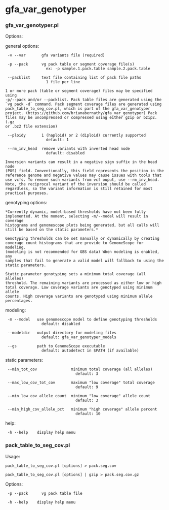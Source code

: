 # gfa_var_genotyper

### gfa_var_genotyper.pl

Options:

  general options:

     -v --var       gfa variants file (required)

     -p --pack      vg pack table or segment coverage file(s)
                      ex: -p sample.1.pack.table sample.2.pack.table

     --packlist     text file containing list of pack file paths
                      1 file per line

    1 or more pack (table or segment coverage) files may be specified using
    -p/--pack and/or --packlist. Pack table files are generated using the
    `vg pack -d` command. Pack segment coverage files are generated using
    pack_table_to_seg_cov.pl, which is part of the gfa_var_genotyper
    project. (https://github.com/brianabernathy/gfa_var_genotyper) Pack
    files may be uncompressed or compressed using either gzip or bzip2. (.gz
    or .bz2 file extension)

     --ploidy       1 (haploid) or 2 (diploid) currently supported
                      default: 1

     --rm_inv_head  remove variants with inverted head node
                      default: disabled

    Inversion variants can result in a negative sign suffix in the head node
    (POS) field. Conventionally, this field represents the position in the
    reference genome and negative values may cause issues with tools that
    use vcfs. To remove such variants from vcf ouput, use --rm_inv_head.
    Note, the reciprocal variant of the inversion should be called
    regardless, so the variant information is still retained for most
    practical purposes.

  genotyping options:

    *Currently dynamic, model-based thresholds have not been fully
    implemented. At the moment, selecting -m/--model will result in coverage
    histograms and genomescope plots being generated, but all calls will
    still be based on the static parameters.*

    Genotyping thresholds can be set manually or dynamically by creating
    coverage count histograms that are provide to GenomeScope for modeling.
    (modeling is not recommended for GBS data) When modeling is enabled, any
    samples that fail to generate a valid model will fallback to using the
    static parameters.

    Static parameter genotyping sets a minimum total coverage (all alleles)
    threshold. The remaining variants are processed as either low or high
    total coverage. Low coverage variants are genotyped using minimum allele
    counts. High coverage variants are genotyped using minimum allele
    percentages.

   modeling:

     -m --model   use genomescope model to define genotyping thresholds
                    default: disabled

     --modeldir   output directory for modeling files
                    default: gfa_var_genotyper_models

     --gs         path to GenomeScope executable
                    default: autodetect in $PATH (if available)

   static parameters:

     --min_tot_cov               minimum total coverage (all alleles)
                                   default: 3

     --max_low_cov_tot_cov       maximum "low coverage" total coverage
                                   default: 9

     --min_low_cov_allele_count  minimum "low coverage" allele count
                                   default: 3

     --min_high_cov_allele_pct   minimum "high coverage" allele percent
                                   default: 10

  help:

     -h --help    display help menu


### pack_table_to_seg_cov.pl

Usage:

    pack_table_to_seg_cov.pl [options] > pack.seg.cov

    pack_table_to_seg_cov.pl [options] | gzip > pack.seg.cov.gz

Options:

     -p --pack      vg pack table file

     -h --help    display help menu
